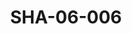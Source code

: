 ---
pid: SHA-06-006
title: SHA-06-006
language: en
collection: Sharhabil Ahmed
original_label: 
rights: Sharhabil Ahmed
location_of_original: Sharhabil Ahmed
photographer_or_studio: 
scanned_from: photograph 8.8 by 12.6
_date: 1980s
location: Khartoum
description: Ali Yagoub Kabashi
additional_notes: 
permission_display: 'yes'
on_server: 'no'
on_website: 'no'
permalink: /archive/en/sha-06-006.html
layout: photo-page
---